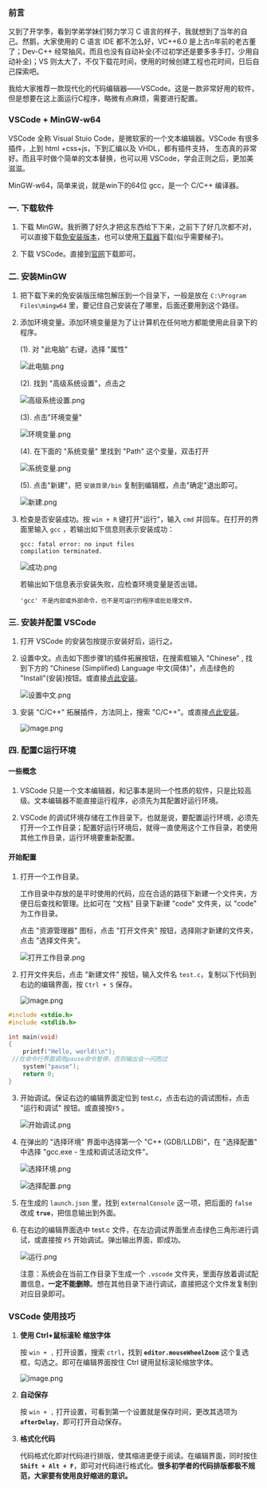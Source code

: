 ### 前言

又到了开学季，看到学弟学妹们努力学习 C 语言的样子，我就想到了当年的自己。然鹅，大家使用的 C 语言 IDE 都不怎么好，VC++6.0 是上古n年前的老古董了；Dev-C++ 经常抽风，而且也没有自动补全(不过初学还是要多多手打，少用自动补全)；VS 则太大了，不仅下载花时间，使用的时候创建工程也花时间，日后自己探索吧。

我给大家推荐一款现代化的代码编辑器——VSCode。这是一款非常好用的软件，但是想要在这上面运行C程序，略微有点麻烦，需要进行配置。

### VSCode + MinGW-w64

VSCode 全称 Visual Stuio Code，是微软家的一个文本编辑器。VSCode 有很多插件，上到 html +css+js，下到汇编以及 VHDL，都有插件支持， 生态真的非常好。而且平时做个简单的文本替换，也可以用 VSCode，学会正则之后，更加美滋滋。

MinGW-w64，简单来说，就是win下的64位 gcc，是一个 C/C++ 编译器。

### 一. 下载软件

1. 下载 MinGW。我折腾了好久才把这东西给下下来，之前下了好几次都不对，可以直接下载[免安装版本](https://nchc.dl.sourceforge.net/project/mingw-w64/Toolchains%20targetting%20Win64/Personal%20Builds/mingw-builds/8.1.0/threads-win32/sjlj/x86_64-8.1.0-release-win32-sjlj-rt_v6-rev0.7z)，也可以使用[下载器](https://nchc.dl.sourceforge.net/project/mingw-w64/Toolchains%20targetting%20Win32/Personal%20Builds/mingw-builds/installer/mingw-w64-install.exe)下载(似乎需要梯子)。

2. 下载 VSCode。直接到[官网](https://code.visualstudio.com/Download)下载即可。

### 二. 安装MinGW

1. 把下载下来的免安装版压缩包解压到一个目录下，一般是放在 `C:\Program Files\mingw64` 里，要记住自己安装在了哪里，后面还要用到这个路径。

2. 添加环境变量。添加环境变量是为了让计算机在任何地方都能使用此目录下的程序。

   (1). 对 "此电脑" 右键，选择 "属性"

   ![此电脑.png](https://i.loli.net/2020/10/21/8gdUMZuzvJlGLwy.png)

   (2). 找到 "高级系统设置"，点击之

   ![高级系统设置.png](https://i.loli.net/2020/10/21/9VUgdQHcGMlRZju.png)

   (3). 点击"环境变量"

   ![环境变量.png](https://i.loli.net/2020/10/21/C5VyQtlkBILYWsv.png)

   (4). 在下面的 "系统变量" 里找到 "Path" 这个变量，双击打开

   ![系统变量.png](https://i.loli.net/2020/10/21/UPfIW3MGgxOqsYS.png)

   (5). 点击"新建"，把 `安装目录/bin` 复制到编辑框，点击"确定"退出即可。

   ![新建.png](https://i.loli.net/2020/10/21/7fOplvtjNqEGmxh.png)

3. 检查是否安装成功。按 `win + R` 键打开"运行"，输入 `cmd` 并回车。在打开的界面里输入 `gcc` ，若输出如下信息则表示安装成功：

   ```
   gcc: fatal error: no input files
   compilation terminated.
   ```

   ![成功.png](https://i.loli.net/2020/10/21/pcLmKRCPx9zl2TO.png)

   若输出如下信息表示安装失败，应检查环境变量是否出错。

   ```
   'gcc' 不是内部或外部命令，也不是可运行的程序或批处理文件。
   ```


### 三. 安装并配置 VSCode

1. 打开 VSCode 的安装包按提示安装好后，运行之。

2. 设置中文。点击如下图步骤1的插件拓展按钮，在搜索框输入 "Chinese" , 找到下方的 "Chinese (Simplified) Language 中文(简体)"，点击绿色的 "Install"(安装)按钮。或直接[点此安装](https://marketplace.visualstudio.com/items?itemName=MS-CEINTL.vscode-language-pack-zh-hans)。

   ![设置中文.png](https://i.loli.net/2020/10/21/SZaMsfqnD8P2WUk.png)

3. 安装 "C/C++" 拓展插件，方法同上，搜索 "C/C++"。或直接[点此安装](https://marketplace.visualstudio.com/items?itemName=ms-vscode.cpptools)。

   ![image.png](https://i.loli.net/2020/10/21/2C7bYvJwNu8GtSV.png)


### 四. 配置C运行环境

#### 一些概念

   1. VSCode 只是一个文本编辑器，和记事本是同一个性质的软件，只是比较高级。文本编辑器不能直接运行程序，必须先为其配置好运行环境。

   2. VSCode 的调试环境存储在工作目录下。也就是说，要配置运行环境，必须先打开一个工作目录；配置好运行环境后，就得一直使用这个工作目录，若使用其他工作目录，运行环境要重新配置。

#### 开始配置

   1. 打开一个工作目录。

      工作目录中存放的是平时使用的代码，应在合适的路径下新建一个文件夹，方便日后查找和管理。比如可在 "文档" 目录下新建 "code" 文件夹，以 "code" 为工作目录。

      点击 "资源管理器" 图标，点击 "打开文件夹" 按钮，选择刚才新建的文件夹，点击 "选择文件夹"。

      ![打开工作目录.png](https://i.loli.net/2020/10/21/RCNtlKk13eTXovi.png)

   2. 打开文件夹后，点击 "新建文件" 按钮，输入文件名 `test.c`，复制以下代码到右边的编辑界面，按 `Ctrl + S` 保存。

      ![image.png](https://i.loli.net/2020/10/21/1TRwJ7gqXKVChGr.png)

   ```C
   #include <stdio.h>
   #include <stdlib.h>

   int main(void)
   {
       printf("Hello, world!\n");
   	//在命令行界面调用pause命令暂停，否则输出会一闪而过
       system("pause");
       return 0;
   }
   ```

   3. 开始调试。保证右边的编辑界面定位到 test.c，点击右边的调试图标，点击 "运行和调试" 按钮。或直接按`F5` 。

      ![开始调试.png](https://i.loli.net/2020/10/21/a9h8nTcl2OWBZdP.png)

   4. 在弹出的 "选择环境" 界面中选择第一个 "C++ (GDB/LLDB)"，在 "选择配置" 中选择 "gcc.exe - 生成和调试活动文件"。

      ![选择环境.png](https://i.loli.net/2020/10/21/taA2yhESLRYxKqQ.png)

      ![选择配置.png](https://i.loli.net/2020/10/21/3KW15i7gVMAX6x2.png)

   5. 在生成的 `launch.json` 里，找到 `externalConsole` 这一项，把后面的 `false` 改成 **`true`**，把信息输出到外面。

   6. 在右边的编辑界面选中 test.c 文件，在左边调试界面里点击绿色三角形进行调试，或直接按 `F5` 开始调试。弹出输出界面，即成功。

      ![运行.png](https://i.loli.net/2020/10/21/wFQ9RyNTIM7uCce.png)

      注意：系统会在当前工作目录下生成一个 `.vscode` 文件夹，里面存放着调试配置信息，**一定不能删除**。想在其他目录下进行调试，直接把这个文件发复制到对应目录即可。



### VSCode 使用技巧

1. **使用 Ctrl+鼠标滚轮 缩放字体**

   按 `win + ,` 打开设置，搜索 `ctrl`，找到 **`editor.mouseWheelZoom`** 这个复选框，勾选之。即可在编辑界面按住 Ctrl 键用鼠标滚轮缩放字体。

   ![image.png](https://i.loli.net/2020/10/21/bJK2TjGDcwy7BWM.png)

2. **自动保存**

   按 `win + ,` 打开设置，可看到第一个设置就是保存时间，更改其选项为 **`afterDelay`**，即可打开自动保存。

3. **格式化代码**

   代码格式化即对代码进行排版，使其缩进更便于阅读。在编辑界面，同时按住 **`Shift + Alt + F`**，即可对代码进行格式化。**很多初学者的代码排版都极不规范，大家要有使用良好缩进的意识。**